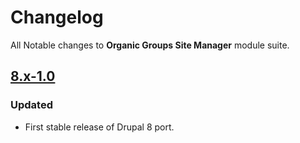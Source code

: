 # Changelog
All Notable changes to **Organic Groups Site Manager** module suite.

## [8.x-1.0]
### Updated
- First stable release of Drupal 8 port.




[8.x-1.0]: https://github.com/digipolisgent/drupal_module_og-sm/tree/8.x-1.0
